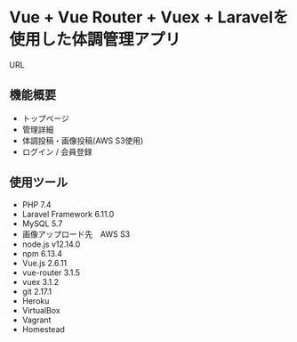 <h1>Vue + Vue Router + Vuex + Laravelを使用した体調管理アプリ</h1>
<P>URL </P>

<h2>機能概要</h2>
<ul>
    <li>トップページ</li>
    <li>管理詳細</li>
    <li>体調投稿・画像投稿(AWS S3使用)</li>
    <li>ログイン / 会員登録</li>
</ul>

<h2>使用ツール</h2>
<ul>
    <li>PHP 7.4</li>
    <li>Laravel Framework 6.11.0</li>
    <li>MySQL 5.7</li>
    <li>画像アップロード先　AWS S3</li>
    <li>node.js v12.14.0</li>
    <li>npm 6.13.4</li>
    <li>Vue.js 2.6.11</li>
    <li>vue-router 3.1.5</li>
    <li>vuex 3.1.2</li>
    <li>git 2.17.1</li>
    <li>Heroku</li>
    <li>VirtualBox</li>
    <li>Vagrant</li>
    <li>Homestead</li>
</ul>

